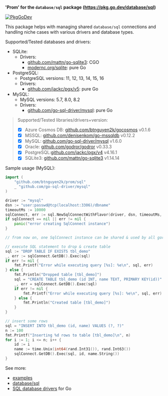 **'Prom' for the `database/sql` package (https://pkg.go.dev/database/sql)**

[![PkgGoDev](https://pkg.go.dev/badge/github.com/btnguyen2k/prom/sql)](https://pkg.go.dev/github.com/btnguyen2k/prom/sql)

This package helps with managing shared `database/sql` connections and handling niche cases with various drivers and database types.

Supported/Tested databases and drivers:
- SQLite:
  - Drivers:
    - [github.com/mattn/go-sqlite3](https://github.com/mattn/go-sqlite3): CGO
    - [modernc.org/sqlite](https://modernc.org/sqlite): pure Go
- PostgreSQL:
  - PostgreSQL versions: 11, 12, 13, 14, 15, 16
  - Drivers:
    - [github.com/jackc/pgx/v5](https://github.com/jackc/pgx): pure Go
- MySQL:
  - MySQL versions: 5.7, 8.0, 8.2
  - Drivers:
    - [github.com/go-sql-driver/mysql](github.com/go-sql-driver/mysql): pure Go

> Supported/Tested libraries/drivers+version:
> - [x] Azure Cosmos DB: [github.com/btnguyen2k/gocosmos](https://github.com/btnguyen2k/gocosmos) v0.1.6
> - [x] MSSQL: [github.com/denisenkom/go-mssqldb](https://github.com/denisenkom/go-mssqldb) v0.12.2
> - [x] MySQL: [github.com/go-sql-driver/mysql](https://github.com/go-sql-driver/mysql) v1.6.0
> - [x] Oracle: [github.com/godror/godror](https://github.com/godror/godror) v0.33.3
> - [x] PostgreSQL:[github.com/jackc/pgx/v4](https://github.com/jackc/pgx) v4.16.1
> - [x] SQLite3: [github.com/mattn/go-sqlite3](https://github.com/mattn/go-sqlite3) v1.14.14

Sample usage (MySQL):

```go
import (
	"github.com/btnguyen2k/prom/sql"
	_ "github.com/go-sql-driver/mysql"
)

driver := "mysql"
dsn := "user:passwd@tcp(localhost:3306)/dbname"
timeoutMs := 10000
sqlConnect, err := sql.NewSqlConnectWithFlavor(driver, dsn, timeoutMs, nil, sql.FlavorMySql)
if sqlConnect == nil || err != nil {
	panic("error creating SqlConnect instance")
}

// from now on, one SqlConnect instance can be shared & used by all goroutines within the application

// execute SQL statement to drop & create table
sql := "DROP TABLE IF EXISTS tbl_demo"
_, err := sqlConnect.GetDB().Exec(sql)
if err != nil {
    fmt.Printf("Error while executing query [%s]: %e\n", sql, err)
} else {
    fmt.Println("Dropped table [tbl_demo]")
    sql = "CREATE TABLE tbl_demo (id INT, name TEXT, PRIMARY KEY(id))"
    _, err = sqlConnect.GetDB().Exec(sql)
	if err != nil {
	    fmt.Printf("Error while executing query [%s]: %e\n", sql, err)
    } else {
	    fmt.Println("Created table [tbl_demo]")
	}
}

// insert some rows
sql = "INSERT INTO tbl_demo (id, name) VALUES (?, ?)"
n := 100
fmt.Printf("Inserting %d rows to table [tbl_demo]\n", n)
for i := 1; i <= n; i++ {
    id := i
	name := time.Unix(int64(rand.Int31()), rand.Int63())
	sqlConnect.GetDB().Exec(sql, id, name.String())
}
```

See more:
- [examples](../examples/sql/)
- [database/sql](https://golang.org/pkg/database/sql/)
- [SQL database drivers](https://github.com/golang/go/wiki/SQLDrivers) for Go
